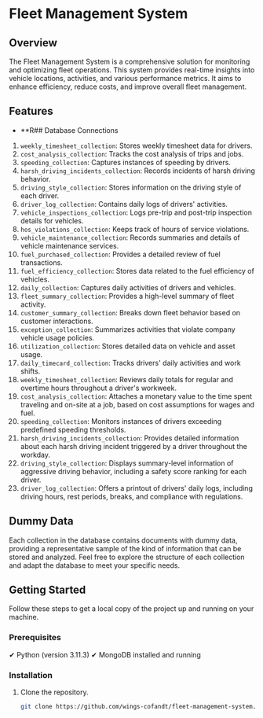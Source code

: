 # Fleet Management System

## Overview

The Fleet Management System is a comprehensive solution for monitoring and optimizing fleet operations. This system provides real-time insights into vehicle locations, activities, and various performance metrics. It aims to enhance efficiency, reduce costs, and improve overall fleet management.

## Features

- **R## Database Connections

1. `weekly_timesheet_collection`: Stores weekly timesheet data for drivers.
2. `cost_analysis_collection`: Tracks the cost analysis of trips and jobs.
3. `speeding_collection`: Captures instances of speeding by drivers.
4. `harsh_driving_incidents_collection`: Records incidents of harsh driving behavior.
5. `driving_style_collection`: Stores information on the driving style of each driver.
6. `driver_log_collection`: Contains daily logs of drivers' activities.
7. `vehicle_inspections_collection`: Logs pre-trip and post-trip inspection details for vehicles.
8. `hos_violations_collection`: Keeps track of hours of service violations.
9. `vehicle_maintenance_collection`: Records summaries and details of vehicle maintenance services.
10. `fuel_purchased_collection`: Provides a detailed review of fuel transactions.
11. `fuel_efficiency_collection`: Stores data related to the fuel efficiency of vehicles.
12. `daily_collection`: Captures daily activities of drivers and vehicles.
13. `fleet_summary_collection`: Provides a high-level summary of fleet activity.
14. `customer_summary_collection`: Breaks down fleet behavior based on customer interactions.
15. `exception_collection`: Summarizes activities that violate company vehicle usage policies.
16. `utilization_collection`: Stores detailed data on vehicle and asset usage.
17. `daily_timecard_collection`: Tracks drivers' daily activities and work shifts.
18. `weekly_timesheet_collection`: Reviews daily totals for regular and overtime hours throughout a driver's workweek.
19. `cost_analysis_collection`: Attaches a monetary value to the time spent traveling and on-site at a job, based on cost assumptions for wages and fuel.
20. `speeding_collection`: Monitors instances of drivers exceeding predefined speeding thresholds.
21. `harsh_driving_incidents_collection`: Provides detailed information about each harsh driving incident triggered by a driver throughout the workday.
22. `driving_style_collection`: Displays summary-level information of aggressive driving behavior, including a safety score ranking for each driver.
23. `driver_log_collection`: Offers a printout of drivers' daily logs, including driving hours, rest periods, breaks, and compliance with regulations.

## Dummy Data

Each collection in the database contains documents with dummy data, providing a representative sample of the kind of information that can be stored and analyzed. Feel free to explore the structure of each collection and adapt the database to meet your specific needs.


## Getting Started

Follow these steps to get a local copy of the project up and running on your machine.

### Prerequisites

&#10004; Python (version 3.11.3)
&#10004; MongoDB installed and running

### Installation

1. Clone the repository.

   ```bash
   git clone https://github.com/wings-cofandt/fleet-management-system.git
